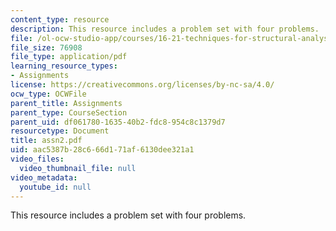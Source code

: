 ```yaml
---
content_type: resource
description: This resource includes a problem set with four problems.
file: /ol-ocw-studio-app/courses/16-21-techniques-for-structural-analysis-and-design-spring-2005/aac5387b28c666d171af6130dee321a1_assn2.pdf
file_size: 76908
file_type: application/pdf
learning_resource_types:
- Assignments
license: https://creativecommons.org/licenses/by-nc-sa/4.0/
ocw_type: OCWFile
parent_title: Assignments
parent_type: CourseSection
parent_uid: df061780-1635-40b2-fdc8-954c8c1379d7
resourcetype: Document
title: assn2.pdf
uid: aac5387b-28c6-66d1-71af-6130dee321a1
video_files:
  video_thumbnail_file: null
video_metadata:
  youtube_id: null
---
```

This resource includes a problem set with four problems.
